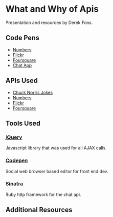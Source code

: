 # What and Why of Apis
Presentation and resources by Derek Fons.

## Code Pens
* [Numbers](http://codepen.io/farfromrest/pen/yJqpGB?editors=1011#0)
* [Flickr](http://codepen.io/farfromrest/pen/grjvJY?editors=1011#0)
* [Foursquare](http://codepen.io/farfromrest/pen/QEBmQq?editors=1011#0)
* [Chat App](http://codepen.io/farfromrest/pen/grjQwp?editors=1011#0)

## APIs Used
* [Chuck Norris Jokes](http://www.icndb.com/api/)
* [Numbers](http://numbersapi.com/)
* [Flickr](https://www.flickr.com/)
* [Foursquare](https://foursquare.com/)

## Tools Used
### [jQuery](https://jquery.com/)
Javascript library that was used for all AJAX calls.

### [Codepen](http://codepen.io/)
Social web browser based editor for front end dev.

### [Sinatra](http://www.sinatrarb.com/)
Ruby http framework for the chat api.

## Additional Resources
